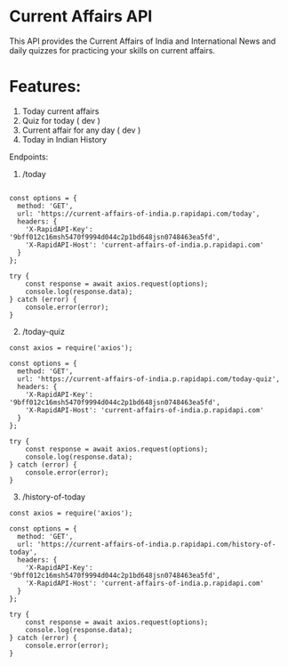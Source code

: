 # Current Affairs API
This API provides the Current Affairs of India and International News and daily quizzes for practicing your skills on current affairs.

# Features:
1. Today current affairs
2. Quiz for today ( dev )
3. Current affair for any day ( dev )
4. Today in Indian History

Endpoints:
1. /today
```const axios = require('axios');

const options = {
  method: 'GET',
  url: 'https://current-affairs-of-india.p.rapidapi.com/today',
  headers: {
    'X-RapidAPI-Key': '9bff012c16msh5470f9994d044c2p1bd648jsn0748463ea5fd',
    'X-RapidAPI-Host': 'current-affairs-of-india.p.rapidapi.com'
  }
};

try {
	const response = await axios.request(options);
	console.log(response.data);
} catch (error) {
	console.error(error);
}
```

2. /today-quiz

```
const axios = require('axios');

const options = {
  method: 'GET',
  url: 'https://current-affairs-of-india.p.rapidapi.com/today-quiz',
  headers: {
    'X-RapidAPI-Key': '9bff012c16msh5470f9994d044c2p1bd648jsn0748463ea5fd',
    'X-RapidAPI-Host': 'current-affairs-of-india.p.rapidapi.com'
  }
};

try {
	const response = await axios.request(options);
	console.log(response.data);
} catch (error) {
	console.error(error);
}
```

3. /history-of-today

```
const axios = require('axios');

const options = {
  method: 'GET',
  url: 'https://current-affairs-of-india.p.rapidapi.com/history-of-today',
  headers: {
    'X-RapidAPI-Key': '9bff012c16msh5470f9994d044c2p1bd648jsn0748463ea5fd',
    'X-RapidAPI-Host': 'current-affairs-of-india.p.rapidapi.com'
  }
};

try {
	const response = await axios.request(options);
	console.log(response.data);
} catch (error) {
	console.error(error);
}
```
